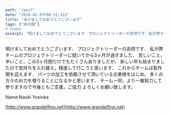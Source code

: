 ```yaml
---
path: "/post"
date: "2018-01-03T06:31:32Z"
title: "あけましておめでとうございます"
tags: ["未分類"]
# dummy
excerpt: "明けましておめでとうございます．プロジェクトリーダーの吉岡です．私が弊チームのプロジェクトリーダーに就いてから3ヶ月が過ぎました．苦しいこと，辛いこと，この3ヶ月間だけでもたくさんありましたが，新し..."
---
```


明けましておめでとうございます．
プロジェクトリーダーの吉岡です．
私が弊チームのプロジェクトリーダーに就いてから3ヶ月が過ぎました．
苦しいこと，辛いこと，この3ヶ月間だけでもたくさんありましたが，
新しい年も始まりましたので気持ちを入れ替え，精進して行こうと思います．
これからチームは製作期を迎えます．
パーツの加工を依頼させて頂いている企業様をはじめ，
多くの方々のお力を借りることになるかと思います．
チーム一同，より一層努力して参りますので今後ともご支援，ご協力
よろしくお願い致します。

Name:Naoki Yosioka

[http://www.grandelfino.net](http://www.grandelfino.net)